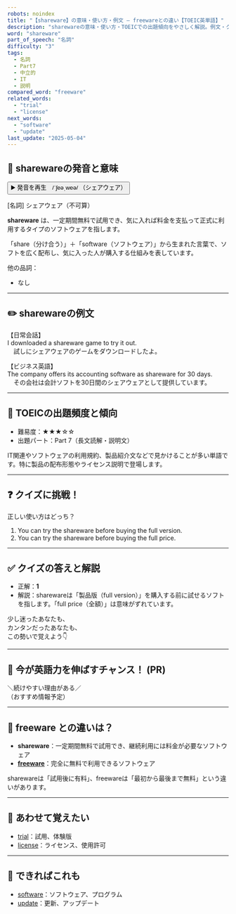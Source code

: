 ```yaml
---
robots: noindex
title: "【shareware】の意味・使い方・例文 ― freewareとの違い【TOEIC英単語】"
description: "sharewareの意味・使い方・TOEICでの出題傾向をやさしく解説。例文・クイズ付きでfreewareとの違いもわかりやすく学べます。"
word: "shareware"
part_of_speech: "名詞"
difficulty: "3"
tags:
  - 名詞
  - Part7
  - 中立的
  - IT
  - 説明
compared_word: "freeware"
related_words:
  - "trial"
  - "license"
next_words:
  - "software"
  - "update"
last_update: "2025-05-04"
---
```


## 🔰 sharewareの発音と意味

<button class="play-audio" onclick="playTTS('shareware')">
  <span class="play-audio-main">
    ▶️ 発音を再生　/ˈʃeəˌweə/
  </span>
  <span class="play-audio-sub">
    （シェアウェア）
  </span>
</button>

[名詞] シェアウェア（不可算）

**shareware** は、一定期間無料で試用でき、気に入れば料金を支払って正式に利用するタイプのソフトウェアを指します。

「share（分け合う）」＋「software（ソフトウェア）」から生まれた言葉で、ソフトを広く配布し、気に入った人が購入する仕組みを表しています。

他の品詞：  
- なし

---

## ✏️ sharewareの例文

【日常会話】  
I downloaded a shareware game to try it out.  
　試しにシェアウェアのゲームをダウンロードしたよ。

【ビジネス英語】  
The company offers its accounting software as shareware for 30 days.  
　その会社は会計ソフトを30日間のシェアウェアとして提供しています。

---

## 🎯 TOEICの出題頻度と傾向

- 難易度：★★★☆☆
- 出題パート：Part 7（長文読解・説明文）

IT関連やソフトウェアの利用規約、製品紹介文などで見かけることが多い単語です。特に製品の配布形態やライセンス説明で登場します。

---

## ❓ クイズに挑戦！

正しい使い方はどっち？

1. You can try the shareware before buying the full version.  
2. You can try the shareware before buying the full price.

---

## ✅ クイズの答えと解説

- 正解：**1**
- 解説：sharewareは「製品版（full version）」を購入する前に試せるソフトを指します。「full price（全額）」は意味がずれています。

少し迷ったあなたも、  
カンタンだったあなたも、  
この勢いで覚えよう👇️

---

## 🚀 今が英語力を伸ばすチャンス！ (PR)

<div class="info-center">
＼続けやすい理由がある／<br>  
（おすすめ情報予定）
</div>

---

## 🤔  freeware との違いは？

- **shareware**：一定期間無料で試用でき、継続利用には料金が必要なソフトウェア
- **[freeware](/word/freeware)**：完全に無料で利用できるソフトウェア

sharewareは「試用後に有料」、freewareは「最初から最後まで無料」という違いがあります。

---

## 🧩 あわせて覚えたい

- [trial](/word/trial)：試用、体験版
- [license](/word/license)：ライセンス、使用許可

---

## 📖 できればこれも

- [software](/word/software)：ソフトウェア、プログラム
- [update](/word/update)：更新、アップデート

<!-- cvid: aid02_bid49 -->
